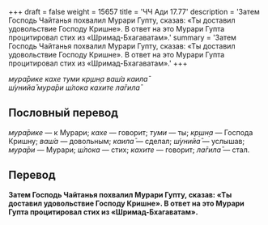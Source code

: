 +++
draft = false
weight = 15657
title = 'ЧЧ Ади 17.77'
description = 'Затем Господь Чайтанья похвалил Мурари Гупту, сказав: «Ты доставил удовольствие Господу Кришне». В ответ на это Мурари Гупта процитировал стих из «Шримад-Бхагаватам».'
summary = 'Затем Господь Чайтанья похвалил Мурари Гупту, сказав: «Ты доставил удовольствие Господу Кришне». В ответ на это Мурари Гупта процитировал стих из «Шримад-Бхагаватам».'
+++

_мура̄рике кахе туми кр̣шн̣а ваш́а каила̄  
ш́унийа̄ мура̄ри ш́лока кахите ла̄гила̄_

## Пословный перевод

_мура̄рике_ — к Мурари; _кахе_ — говорит; _туми_ — ты; _кр̣шн̣а_ — Господа Кришну; _ваш́а_ — довольным; _каила̄_ — сделал; _ш́унийа̄_ — услышав; _мура̄ри_ — Мурари; _ш́лока_ — стих; _кахите_ — говорит; _ла̄гила̄_ — стал.

## Перевод

**Затем Господь Чайтанья похвалил Мурари Гупту, сказав: «Ты доставил удовольствие Господу Кришне». В ответ на это Мурари Гупта процитировал стих из «Шримад-Бхагаватам».**
